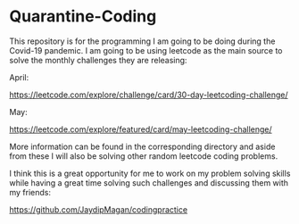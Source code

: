 # Quarantine-Coding

This repository is for the programming I am going to be doing during the Covid-19 pandemic. I am going to be using leetcode as the main source to solve the monthly challenges they are releasing:

April:

https://leetcode.com/explore/challenge/card/30-day-leetcoding-challenge/

May:

https://leetcode.com/explore/featured/card/may-leetcoding-challenge/

More information can be found in the corresponding directory and aside from these I will also be solving other random leetcode coding problems.

I think this is a great opportunity for me to work on my problem solving skills while having a great time solving such challenges and discussing them with my friends:

https://github.com/JaydipMagan/codingpractice
